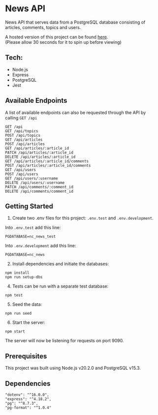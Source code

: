 # News API

News API that serves data from a PostgreSQL database consisting of articles, comments, topics and users.  
  
A hosted version of this project can be found [here](https://news-api-qn5t.onrender.com/).  
(Please allow 30 seconds for it to spin up before viewing)  
  
## Tech:  
* Node.js
* Express
* PostgreSQL
* Jest  
  
## Available Endpoints  
  
A list of available endpoints can also be requested through the API by calling `GET /api`  
```
GET /api
GET /api/topics
POST /api/topics
GET /api/articles
POST /api/articles
GET /api/articles/:article_id
PATCH /api/articles/:article_id
DELETE /api/articles/:article_id
GET /api/articles/:article_id/comments
POST /api/articles/:article_id/comments
GET /api/users
POST /api/users
GET /api/users/:username
DELETE /api/users/:username
PATCH /api/comments/:comment_id
DELETE /api/comments/comment_id
```  
  
## Getting Started  
  
1. Create two .env files for this project: `.env.test` and `.env.development`.  
  
Into `.env.test` add this line:  
```
PGDATABASE=nc_news_test
```
  
Into `.env.development` add this line:  
```
PGDATABASE=nc_news
```
  
  
2. Install dependencies and initiate the databases:  
```
npm install  
npm run setup-dbs
```
  
  
4. Tests can be run with a separate test database:  
```
npm test
```
  
  
5. Seed the data:  
```
npm run seed
```
  
  
6. Start the server:  
```
npm start
```
  
The server will now be listening for requests on port 9090.

## Prerequisites  
  
This project was built using Node.js v20.2.0 and PostgreSQL v15.3.  
  
## Dependencies  
  
```
"dotenv": "^16.0.0",
"express": "^4.18.2",
"pg": "^8.7.3",
"pg-format": "^1.0.4"
```
